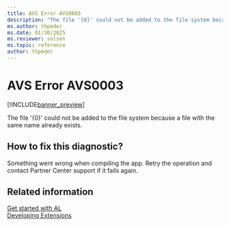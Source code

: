 ```yaml
---
title: AVS Error AVS0003
description: "The file '{0}' could not be added to the file system because a file with the same name already exists."
ms.author: thpeder
ms.date: 01/30/2025
ms.reviewer: solsen
ms.topic: reference
author: thpeder
---
```


# AVS Error AVS0003

[!INCLUDE[banner_preview](../includes/banner_preview.md)]

The file '{0}' could not be added to the file system because a file with the same name already exists.

## How to fix this diagnostic?

Something went wrong when compiling the app. Retry the operation and contact Partner Center support if it fails again.

## Related information

[Get started with AL](../devenv-get-started.md)  
[Developing Extensions](../devenv-dev-overview.md)  